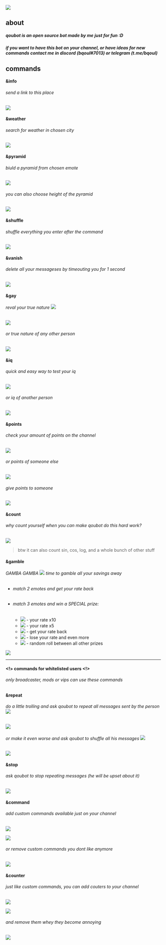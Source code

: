 ![](https://i.imgur.com/lTVoe0x.jpg)

## about
##### **qoubot** is an open source bot made by me just for fun :D
##### if you want to have this bot on your channel, or have ideas for new commands contact me in discord (bqoul#7013) or telegram (t.me/bqoul)

## commands
#### &info
###### send a link  to this place

![](https://i.imgur.com/MArCGlV.png)
#### &weather
###### search for weather in chosen city

![](https://i.imgur.com/zoOhb7G.png)
#### &pyramid
###### biuld a pyramid from chosen emote

![](https://i.imgur.com/zw0bomO.png)
###### you can also choose height of the pyramid

![](https://i.imgur.com/Ld2twSB.png)
#### &shuffle
###### shuffle everything you enter after the command

![](https://i.imgur.com/mKn3d0K.png)
#### &vanish
###### delete all your messageses by timeouting you for 1 second

![](https://i.imgur.com/eplFy4M.png)
#### &gay
###### reval your true nature [![](https://static-cdn.jtvnw.net/emoticons/v1/55338/1.0)](http://https://static-cdn.jtvnw.net/emoticons/v1/55338/1.0)

![](https://i.imgur.com/da6wLhu.png)
###### or true nature of any other person

![](https://i.imgur.com/80cKxo5.png)
#### &iq
###### quick and easy way to test your iq

![](https://i.imgur.com/NrNqPAz.png)
###### or iq of another person

![](https://i.imgur.com/y4LnWVn.png)
#### &points
###### check your amount of points on the channel

![](https://i.imgur.com/ZFip1Fi.png)
###### or points of someone else

![](https://i.imgur.com/SInRuRU.png)
###### give points to someone

![](https://i.imgur.com/WvXabjO.png)
#### &count
###### why count yourself when you can make qoubot do this hard work?

![](https://i.imgur.com/9WgbLAE.png)
> btw it can also count sin, cos, log, and a whole bunch of other stuff

#### &gamble
###### GAMBA GAMBA [![](https://cdn.betterttv.net/emote/566c9fde65dbbdab32ec053e/1x)](https://cdn.betterttv.net/emote/566c9fde65dbbdab32ec053e/1x) time to gamble all your savings away
* ###### match 2 emotes and get your rate back
* ###### match 3 emotes and win a SPECIAL prize:
  - [![](https://static-cdn.jtvnw.net/emoticons/v1/120232/1.0)](https://static-cdn.jtvnw.net/emoticons/v1/120232/1.0) - your rate x10
  - [![](https://static-cdn.jtvnw.net/emoticons/v1/305954156/1.0)](https://static-cdn.jtvnw.net/emoticons/v1/305954156/1.0) - your rate x5
  - [![](https://static-cdn.jtvnw.net/emoticons/v1/114836/1.0)](https://static-cdn.jtvnw.net/emoticons/v1/114836/1.0) - get your rate back
  - [![](https://static-cdn.jtvnw.net/emoticons/v1/86/1.0)](https://static-cdn.jtvnw.net/emoticons/v1/86/1.0) - lose your rate and even more
  - [![](https://static-cdn.jtvnw.net/emoticons/v1/28087/1.0)](https://static-cdn.jtvnw.net/emoticons/v1/28087/1.0) - random roll between all other prizes
  

![](https://i.imgur.com/MxTUiOX.png)

------------
#### <!> commands for whitelisted users <!> 
###### only broadcaster, mods or vips can use these commands
#### &repeat
###### do a little trolling and ask qoubot to repeat all messages sent by the person [![](https://cdn.betterttv.net/emote/54fa8f1401e468494b85b537/1x)](https://cdn.betterttv.net/emote/54fa8f1401e468494b85b537/1x) 

![](https://i.imgur.com/uxxcWyl.png)
###### or make it even worse and ask qoubot to shuffle all his messages [![](https://cdn.betterttv.net/emote/54fa8f1401e468494b85b537/1x)](https://cdn.betterttv.net/emote/54fa8f1401e468494b85b537/1x) 

![](https://i.imgur.com/NKa1uRg.png)
#### &stop
###### ask qoubot to stop repeating messages (he will be upset about it)

![](https://i.imgur.com/602m0UX.png)
#### &command
###### add custom commands available just on your channel

![](https://i.imgur.com/3LzuKT1.png)

![](https://i.imgur.com/e3fVgpG.png)
###### or remove custom commands you dont like anymore

![](https://i.imgur.com/NLMkgAY.png)
#### &counter
###### just like custom commands, you can add couters to your channel

![](https://i.imgur.com/jZGX2vN.png)

![](https://i.imgur.com/sPHBrq6.png)
###### and remove them whey they become annoying

![](https://i.imgur.com/YV44jAK.png)